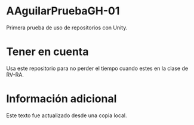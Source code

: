 # AAguilarPruebaGH-01
Primera prueba de uso de repositorios con Unity.

# Tener en cuenta
Usa este repositorio para no perder el tiempo cuando estes en la clase de RV-RA.

# Información adicional
Este texto fue actualizado desde una copia local.